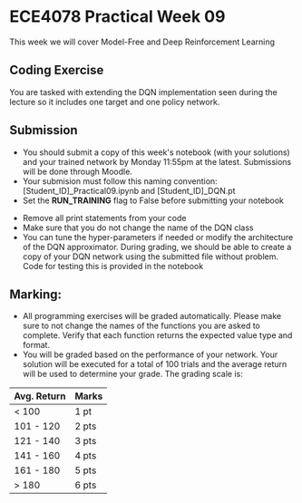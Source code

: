 # ECE4078 Practical Week 09

This week we will cover Model-Free and Deep Reinforcement Learning

## Coding Exercise

You are tasked with extending the DQN implementation seen during the lecture so it includes one target and one policy network.


## Submission

- You should submit a copy of this week's notebook (with your solutions) and your trained network by Monday 11:55pm at the latest. Submissions will be done through Moodle.
- Your submision must follow this naming convention: [Student_ID]_Practical09.ipynb and [Student_ID]_DQN.pt
- Set the **RUN_TRAINING** flag to False before submitting your notebook</b></p> 
- Remove all print statements from your code
- Make sure that you do not change the name of the DQN class
- You can tune the hyper-parameters if needed or modify the architecture of the DQN approximator. During grading, we should be able to create a copy of your DQN network using the submitted file without problem. Code for testing this is provided in the notebook


## Marking:

- All programming exercises will be graded automatically. Please make sure to not change the names of the functions you are asked to complete. Verify that each function returns the expected value type and format.
- You will be graded based on the performance of your network. Your solution will be executed for a total of 100 trials and the average return will be used to determine your grade. The grading scale is:

| Avg. Return | Marks       |
| ----------- | ----------- |
| < 100       | 1  pt       |
| 101 - 120   | 2  pts      |
| 121 - 140   | 3  pts      |
| 141 - 160   | 4  pts      |
| 161 - 180   | 5  pts      |
| > 180       | 6  pts      |
